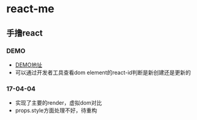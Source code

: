 # react-me
## 手撸react

### DEMO
* [DEMO地址](https://czy0729.github.io/react-me/)
* 可以通过开发者工具查看dom element的react-id判断是新创建还是更新的

### 17-04-04
* 实现了主要的render，虚拟dom对比
* props.style方面处理不好，待重构